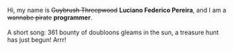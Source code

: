Hi, my name is ~~Guybrush Threepwood~~ **Luciano Federico Pereira**, and I am a ~~wannabe pirate~~ **programmer**.<br><br>A short song: 361 bounty of doubloons gleams in the sun, a treasure hunt has just begun! Arrr!
